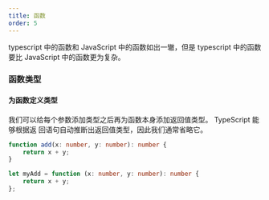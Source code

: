 ```yaml
---
title: 函数
order: 5
---
```


typescript 中的函数和 JavaScript 中的函数如出一辙，但是 typescript 中的函数要比
JavaScript 中的函数更为复杂。

### 函数类型

#### 为函数定义类型

我们可以给每个参数添加类型之后再为函数本身添加返回值类型。 TypeScript 能够根据返
回语句自动推断出返回值类型，因此我们通常省略它。

```ts
function add(x: number, y: number): number {
	return x + y;
}

let myAdd = function (x: number, y: number): number {
	return x + y;
};
```
